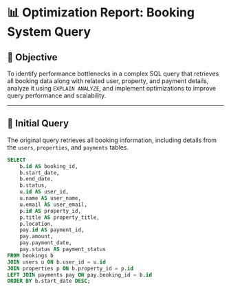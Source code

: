 # 📊 Optimization Report: Booking System Query

## 📌 Objective

To identify performance bottlenecks in a complex SQL query that retrieves all booking data along with related user, property, and payment details, analyze it using `EXPLAIN ANALYZE`, and implement optimizations to improve query performance and scalability.

---

## 🧾 Initial Query

The original query retrieves all booking information, including details from the `users`, `properties`, and `payments` tables.

```sql
SELECT 
    b.id AS booking_id,
    b.start_date,
    b.end_date,
    b.status,
    u.id AS user_id,
    u.name AS user_name,
    u.email AS user_email,
    p.id AS property_id,
    p.title AS property_title,
    p.location,
    pay.id AS payment_id,
    pay.amount,
    pay.payment_date,
    pay.status AS payment_status
FROM bookings b
JOIN users u ON b.user_id = u.id
JOIN properties p ON b.property_id = p.id
LEFT JOIN payments pay ON pay.booking_id = b.id
ORDER BY b.start_date DESC;

